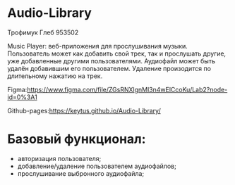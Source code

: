 # Audio-Library
 
Трофимук Глеб 953502

Music Player: веб-приложения для прослушивания музыки. Пользователь может как добавить свой трек, так и прослушать другие, уже добавленные другими пользователями. Аудиофайл может быть удалён добавившим его пользователем. Удаление произодится по длительному нажатию на трек.

Figma:https://www.figma.com/file/ZGsRNXlgnMl3n4wElCcoKu/Lab2?node-id=0%3A1

Github-pages:https://keytus.github.io/Audio-Library/

# Базовый функционал:

- авторизация пользователя;
- добавление/удаление пользователем аудиофайлов;
- прослушивание выбронного аудиофайла;
